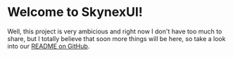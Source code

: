# Welcome to SkynexUI!

Well, this project is very ambicious and right now I don't have too much to share, but I totally believe that soon more things will be here, so take a look into our [README on GitHub](https://github.com/skynexui/core).
